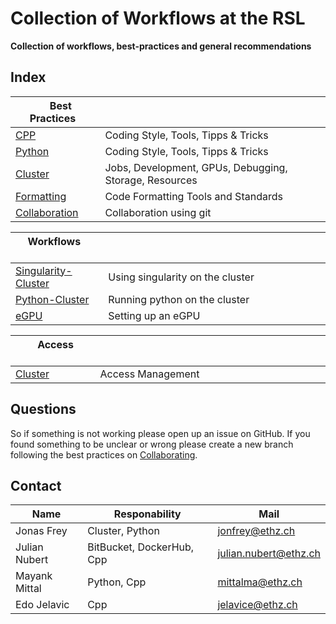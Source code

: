 # Collection of Workflows at the RSL

**Collection of workflows, best-practices and general recommendations**
## Index

| &nbsp; &nbsp; Best Practices &nbsp;             | &nbsp; &nbsp; &nbsp; &nbsp; &nbsp; &nbsp; &nbsp;  &nbsp; &nbsp; &nbsp; &nbsp; &nbsp; &nbsp; &nbsp;  &nbsp; &nbsp; &nbsp; &nbsp; &nbsp; &nbsp; &nbsp;  &nbsp; &nbsp; &nbsp; &nbsp; &nbsp; &nbsp; &nbsp;  &nbsp; &nbsp; &nbsp; &nbsp; &nbsp; &nbsp; &nbsp;  &nbsp; &nbsp; &nbsp; &nbsp; &nbsp; &nbsp; &nbsp;  &nbsp; &nbsp; &nbsp; &nbsp; &nbsp; &nbsp; &nbsp; |
| ----------------------------------------------- | ------------------------------------------------------------------------------------------------------------------------------------------------------------------------------------------------------------------------------------------------------------------------------------------------------------------------------------------------------------ |
| [CPP](./best-practices/cpp)                     | Coding Style, Tools, Tipps & Tricks                                                                                                                                                                                                                                                                                                                          |
| [Python](./best-practices/python)               | Coding Style, Tools, Tipps & Tricks                                                                                                                                                                                                                                                                                                                          |
| [Cluster](./best-practices/cluster)             | Jobs, Development, GPUs, Debugging, Storage, Resources                                                                                                                                                                                                                                                                                                       |
| [Formatting](./best-practices/formatting)       | Code Formatting Tools and Standards                                                                                                                                                                                                                                                                                                                          |
| [Collaboration](./best-practices/collaboration) | Collaboration using git                                                                                                                                                                                                                                                                                                                                      |

| &nbsp; &nbsp; Workflows &nbsp; &nbsp; &nbsp; &nbsp;    | &nbsp; &nbsp; &nbsp; &nbsp; &nbsp; &nbsp; &nbsp;  &nbsp; &nbsp; &nbsp; &nbsp; &nbsp; &nbsp; &nbsp;  &nbsp; &nbsp; &nbsp; &nbsp; &nbsp; &nbsp; &nbsp;  &nbsp; &nbsp; &nbsp; &nbsp; &nbsp; &nbsp; &nbsp;  &nbsp; &nbsp; &nbsp; &nbsp; &nbsp; &nbsp; &nbsp;  &nbsp; &nbsp; &nbsp; &nbsp; &nbsp; &nbsp; &nbsp;  &nbsp; &nbsp; &nbsp; &nbsp; &nbsp; &nbsp; &nbsp; |
| ------------------------------------------------------ | ------------------------------------------------------------------------------------------------------------------------------------------------------------------------------------------------------------------------------------------------------------------------------------------------------------------------------------------------------------ |
| [Singularity-Cluster](./workflows/singularity-cluster) | Using singularity on the cluster                                                                                                                                                                                                                                                                                                                             |
| [Python-Cluster](./workflows/python-cluster)           | Running python on the cluster                                                                                                                                                                                                                                                                                                                                |
| [eGPU](./workflows/egpu)                               | Setting up an eGPU                                                                                                                                                                                                                                                                                                                                           |

| &nbsp; &nbsp; &nbsp; &nbsp; Access &nbsp; &nbsp; &nbsp; &nbsp; &nbsp; | &nbsp; &nbsp; &nbsp; &nbsp; &nbsp; &nbsp; &nbsp;  &nbsp; &nbsp; &nbsp; &nbsp; &nbsp; &nbsp; &nbsp;  &nbsp; &nbsp; &nbsp; &nbsp; &nbsp; &nbsp; &nbsp;  &nbsp; &nbsp; &nbsp; &nbsp; &nbsp; &nbsp; &nbsp;  &nbsp; &nbsp; &nbsp; &nbsp; &nbsp; &nbsp; &nbsp;  &nbsp; &nbsp; &nbsp; &nbsp; &nbsp; &nbsp; &nbsp;  &nbsp; &nbsp; &nbsp; &nbsp; &nbsp; &nbsp; &nbsp; |
| --------------------------------------------------------------------- | ------------------------------------------------------------------------------------------------------------------------------------------------------------------------------------------------------------------------------------------------------------------------------------------------------------------------------------------------------------ |
| [Cluster](./access/cluster)                                           | Access Management                                                                                                                                                                                                                                                                                                                                            |


## Questions
So if something is not working please open up an issue on GitHub.
If you found something to be unclear or wrong please create a new branch following the best practices on [Collaborating](./best-practices/collaboration).


## Contact

| Name          | Responability             | Mail                    |
| ------------- | ------------------------- | ----------------------- |
| Jonas Frey    | Cluster, Python           | <jonfrey@ethz.ch>       |
| Julian Nubert | BitBucket, DockerHub, Cpp | <julian.nubert@ethz.ch> |
| Mayank Mittal | Python, Cpp               | <mittalma@ethz.ch>      |
| Edo Jelavic   | Cpp                       | <jelavice@ethz.ch>      |
